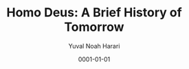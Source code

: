 ---
title: "Homo Deus: A Brief History of Tomorrow"
author: "Yuval Noah Harari"
date: "0001-01-01"
draft: false
---
